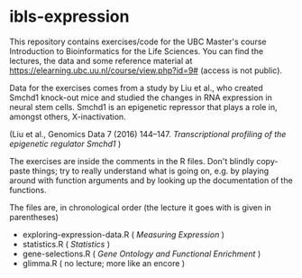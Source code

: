 # ibls-expression

This repository contains exercises/code for the UBC Master's course
Introduction to Bioinformatics for the Life Sciences. You can find the
lectures, the data and some reference material at
https://elearning.ubc.uu.nl/course/view.php?id=9# (access is not
public).

Data for the exercises comes from a study by Liu et al., who created
Smchd1 knock-out mice and studied the changes in RNA expression in
neural stem cells. Smchd1 is an epigenetic repressor that plays a role
in, amongst others, X-inactivation.

(Liu et al., Genomics Data 7 (2016) 144–147. *Transcriptional profiling of the epigenetic regulator Smchd1* )

The exercises are inside the comments in the R files. Don't blindly
copy-paste things; try to really understand what is going on, e.g. by
playing around with function arguments and by looking up the
documentation of the functions.

The files are, in chronological order (the lecture it goes with is given in parentheses)

 * exploring-expression-data.R  ( *Measuring Expression* )
 * statistics.R   ( *Statistics* )
 * gene-selections.R ( *Gene Ontology and Functional Enrichment* )
 * glimma.R  ( no lecture; more like an encore )
 

